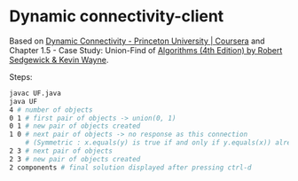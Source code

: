 # Dynamic connectivity-client

Based on [Dynamic Connectivity - Princeton University | Coursera](https://www.coursera.org/learn/algorithms-part1/lecture/fjxHC/dynamic-connectivity) and Chapter 1.5 - Case Study: Union-Find of [Algorithms (4th Edition) by Robert Sedgewick & Kevin Wayne](https://www.amazon.com/Algorithms-4th-Robert-Sedgewick/dp/032157351X%3FSubscriptionId%3D0K1019RWK8CNM7CNZV82%26tag%3D0a0-20%26linkCode%3Dxm2%26camp%3D2025%26creative%3D165953%26creativeASIN%3D032157351X).

Steps:

```bash
javac UF.java
java UF
4 # number of objects
0 1 # first pair of objects -> union(0, 1)
0 1 # new pair of objects created
1 0 # next pair of objects -> no response as this connection
    # (Symmetric : x.equals(y) is true if and only if y.equals(x)) already exists
2 3 # next pair of objects
2 3 # new pair of objects created
2 components # final solution displayed after pressing ctrl-d
```

